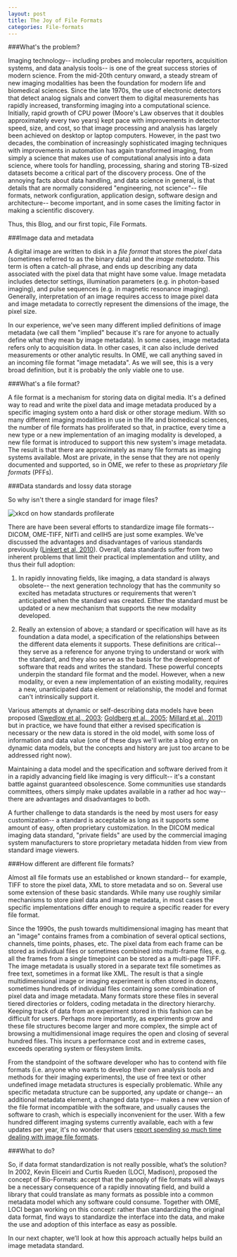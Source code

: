 ```yaml
---
layout: post
title: The Joy of File Formats
categories: File-formats
---
```


###What's the problem?

Imaging technology-- including probes and molecular reporters, acquisition
systems, and data analysis tools-- is one of the great success stories of
modern science. From the mid-20th century onward, a steady stream of new
imaging modalities has been the foundation for modern life and biomedical
sciences. Since the late 1970s, the use of electronic detectors that detect
analog signals and convert them to digital measurements has rapidly
increased, transforming imaging into a computational science. Initially, rapid
growth of CPU power (Moore's Law observes that it doubles approximately every
two years) kept pace with improvements in detector speed, size, and cost, so
that image processing and analysis has largely been achieved on desktop or
laptop computers. However, in the past two decades, the combination of
increasingly sophisticated imaging techniques with improvements in automation
has again transformed imaging, from simply a science that makes use of
computational analysis into a data science, where tools for handling,
processing, sharing and storing TB-sized datasets become a critical part of
the discovery process. One of the annoying facts about data handling, and data
science in general, is that details that are normally considered "engineering,
not science"-- file formats, network configuration, application design,
software design and architecture-- become important, and in some cases the
limiting factor in making a scientific discovery.

Thus, this Blog, and our first topic, File Formats.

###Image data and metadata

A digital image are written to disk in a *file format* that stores the *pixel*
data (sometimes referred to as the binary data) and the *image metadata*. This
term is often a catch-all phrase, and ends up describing any data associated
with the pixel data that might have some value. Image metadata includes
detector settings, illumination parameters (e.g. in photon-based imaging), and
pulse sequences (e.g. in magnetic resonance imaging). Generally,
interpretation of an image requires access to image pixel data and image
metadata to correctly represent the dimensions of the image, the pixel size.

In our experience, we've seen many different implied definitions of image
metadata (we call them "implied" because it's rare for anyone to actually
define what they mean by image metadata). In some cases, image metadata
refers only to acquisition data. In other cases, it can also include derived
measurements or other analytic results. In OME, we call anything saved in an
incoming file format "image metadata". As we will see, this is a very broad
definition, but it is probably the only viable one to use.

###What's a file format?

A file format is a mechanism for storing data on digital media. It's a defined
way to read and write the pixel data and image metadata produced by a specific
imaging system onto a hard disk or other storage medium. With so many
different imaging modalities in use in the life and biomedical sciences, the
number of file formats has proliferated so that, in practice, every time a new
type or a new implementation of an imaging modality is developed, a new file
format is introduced to support this new system's image metadata. The result
is that there are approximately as many file formats as imaging systems
available. Most are private, in the sense that they are not openly documented 
and supported, so in OME, we refer to these as *proprietary file formats*
(PFFs).

###Data standards and lossy data storage

So why isn't there a single standard for image files?

![xkcd on how standards profilerate](http://imgs.xkcd.com/comics/standards.png)

There are have been several efforts to standardize image file formats-- DICOM,
OME-TIFF, NifTi and cellH5 are just some examples.  We've discussed the
advantages and disadvantages of various standards previously
([Linkert et al, 2010](http://jcb.rupress.org/content/189/5/777l)). Overall,
data standards suffer from two inherent problems that limit their practical
implementation and utility, and thus their full adoption:

1. In rapidly innovating fields, like imaging, a data standard is always
   obsolete-- the next generation technology that has the community so excited
   has metadata structures or requirements that weren't anticipated when the
   standard was created. Either the standard must be updated or a new
   mechanism that supports the new modality developed.

2. Really an extension of above; a standard or specification will have as its
   foundation a data model, a specification of the relationships between the
   different data elements it supports. These definitions are critical-- they
   serve as a reference for anyone trying to understand or work with the
   standard, and they also serve as the basis for the development of software
   that reads and writes the standard. These powerful concepts underpin the
   standard file format and the model. However, when a new modality, or even a
   new implementation of an existing modality, requires a new, unanticipated
   data element or relationship, the model and format can't intrinsically
   support it.

Various attempts at dynamic or self-describing data models have been proposed
([Swedlow et al., 2003](http://www.sciencemag.org/content/300/5616/100.long);
[Goldberg et al., 2005](http://genomebiology.com/content/6/5/R47);
[Millard et al.,
2011](http://www.nature.com/nmeth/journal/v8/n6/full/nmeth.1600.html)) but in
practice, we have found that either a revised specification is necessary or
the new data is stored in the old model, with some loss of information and
data value (one of these days we'll write a blog entry on dynamic data models,
but the concepts and history are just too arcane to be addressed right now).

Maintaining a data model and the specification and software derived from it in
a rapidly advancing field like imaging is very difficult-- it's a constant
battle against guaranteed obsolescence. Some communities use standards
committees, others simply make updates available in a rather ad hoc way--
there are advantages and disadvantages to both. 

A further challenge to data standards is the need by most users for easy
customization-- a standard is acceptable as long as it supports some amount of
easy, often proprietary customization. In the DICOM medical imaging data
standard, "private fields" are used by the commercial imaging system
manufacturers to store proprietary metadata hidden from view from standard
image viewers.

###How different are different file formats?

Almost all file formats use an established or known standard-- for example,
TIFF to store the pixel data, XML to store metadata and so on. Several use
some extension of these basic standards. While many use roughly similar
mechanisms to store pixel data and image metadata, in most cases the
specific implementations differ enough to require a specific reader for every
file format.

Since the 1990s, the push towards multidimensional imaging has meant that an
"image" contains frames from a combination of several optical sections,
channels, time points, phases, etc. The pixel data from each frame
can be stored as individual files or sometimes combined into multi-frame
files, e.g. all the frames from a single timepoint can be stored as a
multi-page TIFF.
The image metadata is usually stored in a separate text file sometimes as free
text, sometimes in a format like XML. The result is that a single
multidimensional image or imaging experiment is often stored in dozens,
sometimes hundreds of individual files containing some combination of pixel
data and image metadata. Many formats store these files in several tiered
directories or folders, coding metadata in the directory hierarchy. Keeping
track of data from an experiment stored in this fashion can be difficult for
users. Perhaps more importantly, as experiments grow and these file structures
become larger and more complex, the simple act of browsing a multidimensional
image requires the open and closing of several hundred files. This incurs a
performance cost and in extreme cases, exceeds operating system or filesystem
limits. 

From the standpoint of the software developer who has to contend with file
formats (i.e. anyone who wants to develop their own analysis tools and methods
for their imaging experiments), the use of free text or other undefined image
metadata structures is especially problematic. While any specific metadata
structure can be supported, any update or change-- an additional metadata
element, a changed data type-- makes a new version of the file format
incompatible with the software, and usually causes the software to crash,
which is especially inconvenient for the user. With a few hundred different
imaging systems currently available, each with a few updates per year, it's no
wonder that users [report spending so much time dealing with image file formats](http://www.eurobioimaging.eu/sites/default/files/D11.1%20State%20of%20the%20art%20and%20community%20requirements%20in%20Biomedical%20Image%20Analysis,%20Storage%20and%20Remote%20%20Access.pdf).

###What to do?

So, if data format standardization is not really possible, what’s the
solution? In 2002, Kevin Eliceiri and Curtis Rueden (LOCI, Madison), proposed
the concept of Bio-Formats: accept that the panoply of file formats will
always be a necessary consequence of a rapidly innovating field, and build a
library that could translate as many formats as possible into a common
metadata model which any software could consume. Together with OME, LOCI began
working on this concept: rather than standardizing the original data format,
find ways to standardize the interface into the data, and make the use and
adoption of this interface as easy as possible.

In our next chapter, we’ll look at how this approach actually helps build an
image metadata standard.

